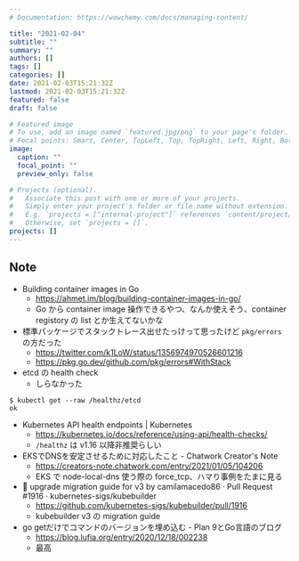 ```yaml
---
# Documentation: https://wowchemy.com/docs/managing-content/

title: "2021-02-04"
subtitle: ""
summary: ""
authors: []
tags: []
categories: []
date: 2021-02-03T15:21:32Z
lastmod: 2021-02-03T15:21:32Z
featured: false
draft: false

# Featured image
# To use, add an image named `featured.jpg/png` to your page's folder.
# Focal points: Smart, Center, TopLeft, Top, TopRight, Left, Right, BottomLeft, Bottom, BottomRight.
image:
  caption: ""
  focal_point: ""
  preview_only: false

# Projects (optional).
#   Associate this post with one or more of your projects.
#   Simply enter your project's folder or file name without extension.
#   E.g. `projects = ["internal-project"]` references `content/project/deep-learning/index.md`.
#   Otherwise, set `projects = []`.
projects: []
---
```


## Note

* Building container images in Go
  * https://ahmet.im/blog/building-container-images-in-go/
  * Go から container image 操作できるやつ、なんか使えそう、container registory の list とか生えてないかな
* 標準パッケージでスタックトレース出せたっけって思ったけど `pkg/errors` の方だった
  * https://twitter.com/k1LoW/status/1356974970526601216
  * https://pkg.go.dev/github.com/pkg/errors#WithStack
* etcd の health check
  * しらなかった

```shell
$ kubectl get --raw /healthz/etcd
ok
```

* Kubernetes API health endpoints | Kubernetes
  * https://kubernetes.io/docs/reference/using-api/health-checks/
  * `/healthz` は v1.16 以降非推奨らしい
* EKSでDNSを安定させるために対応したこと - Chatwork Creator's Note
  * https://creators-note.chatwork.com/entry/2021/01/05/104206
  * EKS で node-local-dns 使う際の force_tcp、ハマり事例をたまに見る
* :book: upgrade migration guide for v3 by camilamacedo86 · Pull Request #1916 · kubernetes-sigs/kubebuilder
  * https://github.com/kubernetes-sigs/kubebuilder/pull/1916
  * kubebuilder v3 の migration guide
* go getだけでコマンドのバージョンを埋め込む - Plan 9とGo言語のブログ
  * https://blog.lufia.org/entry/2020/12/18/002238
  * 最高

